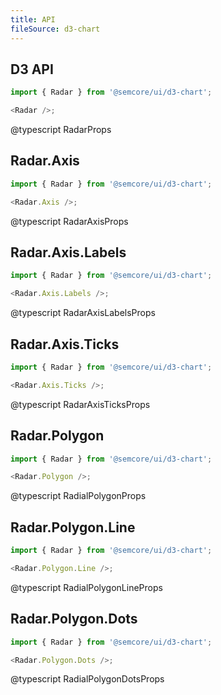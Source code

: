 ```yaml
---
title: API
fileSource: d3-chart
---
```


## D3 API

```js
import { Radar } from '@semcore/ui/d3-chart';

<Radar />;
```

@typescript RadarProps

## Radar.Axis

```js
import { Radar } from '@semcore/ui/d3-chart';

<Radar.Axis />;
```

@typescript RadarAxisProps

## Radar.Axis.Labels

```js
import { Radar } from '@semcore/ui/d3-chart';

<Radar.Axis.Labels />;
```

@typescript RadarAxisLabelsProps

## Radar.Axis.Ticks

```js
import { Radar } from '@semcore/ui/d3-chart';

<Radar.Axis.Ticks />;
```

@typescript RadarAxisTicksProps

## Radar.Polygon

```js
import { Radar } from '@semcore/ui/d3-chart';

<Radar.Polygon />;
```

@typescript RadialPolygonProps

## Radar.Polygon.Line

```js
import { Radar } from '@semcore/ui/d3-chart';

<Radar.Polygon.Line />;
```

@typescript RadialPolygonLineProps

## Radar.Polygon.Dots

```js
import { Radar } from '@semcore/ui/d3-chart';

<Radar.Polygon.Dots />;
```

@typescript RadialPolygonDotsProps
